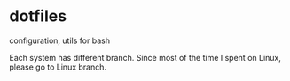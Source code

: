 # dotfiles
configuration, utils for bash

Each system has different branch. Since most of the time I spent on Linux, please go to Linux branch.
